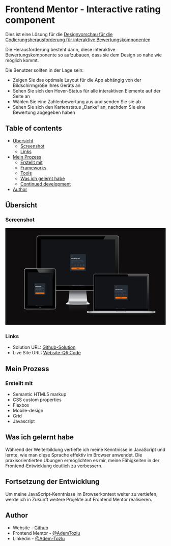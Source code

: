 # Frontend Mentor - Interactive rating component


Dies ist eine Lösung für die [Designvorschau für die Codierungsherausforderung für interaktive Bewertungskomponenten](https://www.frontendmentor.io/challenges/interactive-rating-component-koxpeBUmI/hub)


Die Herausforderung besteht darin, diese interaktive Bewertungskomponente so aufzubauen, dass sie dem Design so nahe wie möglich kommt.

Die Benutzer sollten in der Lage sein:

- Zeigen Sie das optimale Layout für die App abhängig von der Bildschirmgröße Ihres Geräts an
- Sehen Sie sich den Hover-Status für alle interaktiven Elemente auf der Seite an
- Wählen Sie eine Zahlenbewertung aus und senden Sie sie ab
- Sehen Sie sich den Kartenstatus „Danke“ an, nachdem Sie eine Bewertung abgegeben haben

## Table of contents

- [Übersicht](#overview)
  - [Screenshot](#screenshot)
  - [Links](#links)
- [Mein Prozess](#my-process)
  - [Erstellt mit](#built-with)
  - [Frameworks](#frameworks)
  - [Tools](#tools)
  - [Was ich gelernt habe](#what-i-learned)
  - [Continued development](#continued-development)
- [Author](#author)


## Übersicht

### Screenshot

![Screenshot](./images/screenshot-responsiv.png)

### Links

- Solution URL: [Github-Solution](https://github.com/Adem-Tozlu/Frontend-Mentor-Interactive-rating-component)
- Live Site URL: [Website-QR.Code](https://frontend-mentor-interactive-rating-component-nu.vercel.app/)

## Mein Prozess

### Erstellt mit

- Semantic HTML5 markup
- CSS custom properties
- Flexbox
- Mobile-design
- Grid
- Javascript

## Was ich gelernt habe
Während der Weiterbildung vertiefte ich meine Kenntnisse in JavaScript und lernte, wie man diese Sprache effektiv im Browser anwendet. Die praxisorientierten Übungen ermöglichten es mir, meine Fähigkeiten in der Frontend-Entwicklung deutlich zu verbessern.

## Fortsetzung der Entwicklung
Um meine JavaScript-Kenntnisse im Browserkontext weiter zu vertiefen, werde ich in Zukunft weitere Projekte auf Frontend Mentor realisieren.

## Author

- Website - [Github](https://github.com/Adem-Tozlu)
- Frontend Mentor - [@AdemTozlu](https://www.frontendmentor.io/profile/Adem-Tozlu)
- Linkedin - [@Adem-Tozlu](https://www.linkedin.com/in/adem-tozlu-8906b52a5)



